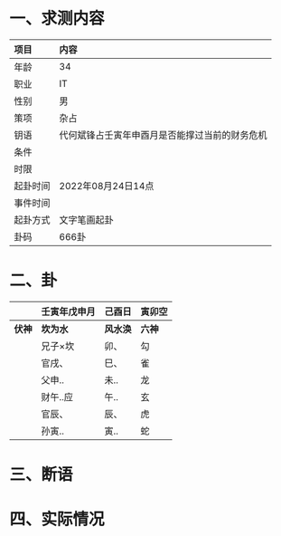 # 一、求测内容
|项目|内容|
|:-|:-|
|年龄|34|
|职业|IT|
|性别|男|
|策项|杂占|
|钥语|代何斌锋占壬寅年申酉月是否能撑过当前的财务危机|
|条件||
|时限||
|起卦时间|2022年08月24日14点|
|事件时间||
|起卦方式|文字笔画起卦|
|卦码|666卦|

# 二、卦
||壬寅年戊申月|己酉日|寅卯空|
|:-|:-|:-|:-|
|**伏神**|**坎为水**|**风水涣**|**六神**|
||兄子×坎|卯、|勾|
||官戌、|巳、|雀|
||父申..|未..|龙|
||财午..应|午..|玄|
||官辰、|辰、|虎|
||孙寅..|寅..|蛇|


# 三、断语

# 四、实际情况